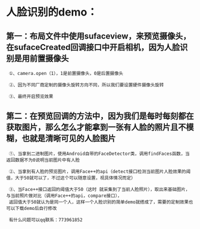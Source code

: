 人脸识别的demo：
===============

第一：布局文件中使用sufaceview，来预览摄像头，在sufaceCreated回调接口中开启相机，因为人脸识别是用前置摄像头
----

     ①、camera.open（1），1是前置摄像头，0是后置摄像头
     
     ②、因为不同厂商定制的摄像头旋转方向不同，所以我们要设置硬件摄像头旋转
     
     ③、最终开启预览效果
     
第二：在预览回调的方法中，因为我们是每时每刻都在获取图片，那么怎么才能拿到一张有人脸的照片且不模糊，也就是清晰可见的人脸图片
----

     ①、当拿到二进制图片，使用Android自带的FaceDetector类，调用findFaces函数，当返回数据不为0说明当前图片中有人脸
     
     ②、当拿到有人脸的预览图片，调用Face++的api（detect接口检测当前图片人脸效果的阈值，大于50就可以了，不过这个可以随意设置，视具体情况而定）
     
     ③、当Face++接口返回的阈值大于50（这时 就采集到了当前人脸照片），取出来基础图片，与当前照片做对比（调用Face++的api，compare接口），
     返回值大于50就认为是同一个人，这样一个人脸识别的简单demo就搭成了，需要的定制效果也可以下载demo后自行修改
     
     有什么问题可以qq联系：773961852
